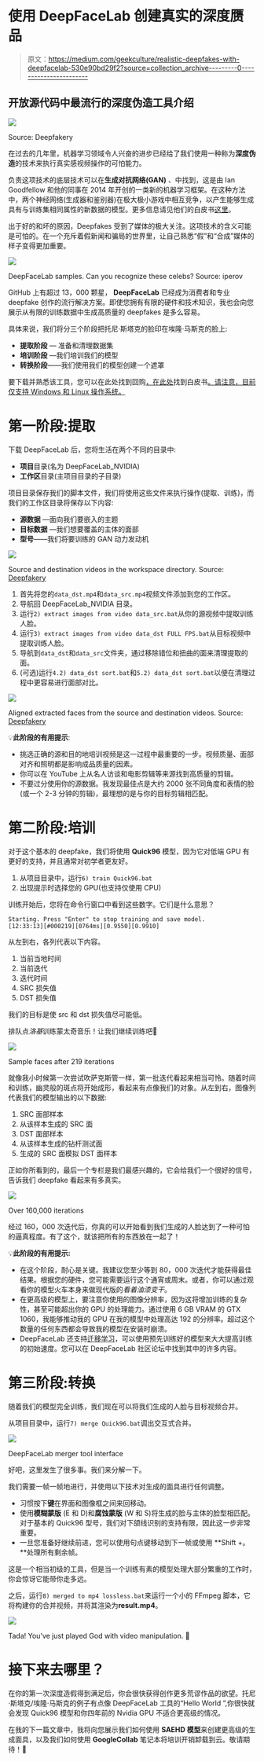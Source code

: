 # 使用 DeepFaceLab 创建真实的深度赝品

> 原文：<https://medium.com/geekculture/realistic-deepfakes-with-deepfacelab-530e90bd29f2?source=collection_archive---------0----------------------->

## 开放源代码中最流行的深度伪造工具介绍

![](img/66830d5bbd181ed14e745e4a566c6a9d.png)

Source: Deepfakery

在过去的几年里，机器学习领域令人兴奋的进步已经给了我们使用一种称为**深度伪造**的技术来执行真实感视频操作的可怕能力。

负责这项技术的底层技术可以在**生成对抗网络(GAN)** 、中找到，这是由 Ian Goodfellow 和他的同事在 2014 年开创的一类新的机器学习框架。在这种方法中，两个神经网络(生成器和鉴别器)在极大极小游戏中相互竞争，以产生能够生成具有与训练集相同属性的新数据的模型。更多信息请见他们的白皮书[这里](https://arxiv.org/abs/1406.2661)。

出于好的和坏的原因，Deepfakes 受到了媒体的极大关注。这项技术的含义可能是可怕的。在一个充斥着假新闻和骗局的世界里，让自己熟悉“假”和“合成”媒体的样子变得更加重要。

![](img/0ab3074b9615d61331783773dd2d93d8.png)

DeepFaceLab samples. Can you recognize these celebs? Source: iperov

GitHub 上有超过 13，000 颗星， **DeepFaceLab** 已经成为消费者和专业 deepfake 创作的流行解决方案。即使您拥有有限的硬件和技术知识，我也会向您展示从有限的训练数据中生成高质量的 deepfakes 是多么容易。

具体来说，我们将分三个阶段把托尼·斯塔克的脸印在埃隆·马斯克的脸上:

*   **提取阶段** *—* 准备和清理数据集
*   **培训阶段** —我们培训我们的模型
*   **转换阶段**——我们使用我们的模型创建一个遮罩

要下载并熟悉该工具，您可以在此处找到回购[，在此处](https://github.com/iperov/DeepFaceLab)找到白皮书[。请注意，目前仅支持 Windows 和 Linux 操作系统。](https://arxiv.org/abs/2005.05535)

# 第一阶段:提取

下载 DeepFaceLab 后，您将生活在两个不同的目录中:

*   **项目**目录(名为 DeepFaceLab_NVIDIA)
*   **工作区**目录(主项目目录的子目录)

项目目录保存我们的脚本文件，我们将使用这些文件来执行操作(提取、训练)，而我们的工作区目录将保存以下内容:

*   **源数据** —面向我们要嵌入的主题
*   **目标数据** —我们想要覆盖的主体的面部
*   **型号**——我们将要训练的 GAN 动力发动机

![](img/fe1eb6701488ea725cb39d888a8d44fc.png)

Source and destination videos in the workspace directory. Source: [Deepfakery](https://www.youtube.com/c/Deepfakery/about)

1.  首先将您的`data_dst.mp4`和`data_src.mp4`视频文件添加到您的工作区。
2.  导航回 DeepFaceLab_NVIDIA 目录。
3.  运行`2) extract images from video data_src.bat`从你的源视频中提取训练人脸。
4.  运行`3) extract images from video data_dst FULL FPS.bat`从目标视频中提取训练人脸。
5.  导航到`data_dst`和`data_src`文件夹，通过移除错位和扭曲的面来清理提取的面。
6.  (可选)运行`4.2) data_dst sort.bat`和`5.2) data_dst sort.bat`以便在清理过程中更容易进行面部对比。

![](img/f0a986da96b69b941b6e514bd2e036c6.png)

Aligned extracted faces from the source and destination videos. Source: [Deepfakery](https://www.youtube.com/c/Deepfakery/about)

💡**此阶段的有用提示**:

*   挑选正确的源和目的地培训视频是这一过程中最重要的一步。视频质量、面部对齐和照明都是影响成品质量的因素。
*   你可以在 YouTube 上从名人访谈和电影剪辑等来源找到高质量的剪辑。
*   不要过分使用你的源数据。我发现最佳点是大约 2000 张不同角度和表情的脸(或一个 2-3 分钟的剪辑)，最理想的是与你的目标剪辑相匹配。

# 第二阶段:培训

对于这个基本的 deepfake，我们将使用 **Quick96** 模型，因为它对低端 GPU 有更好的支持，并且通常对初学者更友好。

1.  从项目目录中，运行`6) train Quick96.bat`
2.  出现提示时选择您的 GPU(也支持仅使用 CPU)

训练开始后，您将在命令行窗口中看到这些数字。它们是什么意思？

```
Starting. Press "Enter" to stop training and save model.
[12:33:13][#000219][0764ms][0.9550][0.9910]
```

从左到右，各列代表以下内容。

1.  当前当地时间
2.  当前迭代
3.  迭代时间
4.  SRC 损失值
5.  DST 损失值

我们的目标是使 src 和 dst 损失值尽可能低。

排队点*洛基*训练蒙太奇音乐！让我们继续训练吧💪

![](img/496f7a8d9eb982d026b7a57350a4512a.png)

Sample faces after 219 iterations

就像我小时候第一次尝试吹萨克斯管一样，第一批迭代看起来相当可怜。随着时间和训练，幽灵般的斑点将开始成形，看起来有点像我们的对象。从左到右，图像列代表我们的模型输出的以下数据:

1.  SRC 面部样本
2.  从该样本生成的 SRC 面
3.  DST 面部样本
4.  从该样本生成的钻杆测试面
5.  生成的 SRC 面模拟 DST 面样本

正如你所看到的，最后一个专栏是我们最感兴趣的，它会给我们一个很好的信号，告诉我们 deepfake 看起来有多真实。

![](img/f33d6d7bb8a3abe9fa0c9cd993f5b2f6.png)

Over 160,000 iterations

经过 160，000 次迭代后，你真的可以开始看到我们生成的人脸达到了一种可怕的逼真程度。有了这个，就该把所有的东西放在一起了！

💡**此阶段的有用提示:**

*   在这个阶段，耐心是关键。我建议您至少等到 80，000 次迭代才能获得最佳结果。根据您的硬件，您可能需要运行这个通宵或周末。或者，你可以通过观看你的模型火车本身来做现代版的*看着油漆变干*。
*   在更高级的模型上，要注意你使用的图像分辨率，因为这将增加训练的复杂性，甚至可能超出你的 GPU 的处理能力。通过使用 6 GB VRAM 的 GTX 1060，我能够推动我的 GPU 在我的模型中处理高达 192 的分辨率。超过这个数量的任何东西都会导致我的模型在安装时崩溃。
*   DeepFaceLab 还支持[迁移学习](https://en.wikipedia.org/wiki/Transfer_learning)，可以使用预先训练好的模型来大大提高训练的初始速度。您可以在 DeepFaceLab 社区论坛中找到其中的许多内容。

# 第三阶段:转换

随着我们的模型完全训练，我们现在可以将我们生成的人脸与目标视频合并。

从项目目录中，运行`7) merge Quick96.bat`调出交互式合并。

![](img/ef30e62a7e91487882f480b44bb9946e.png)

DeepFaceLab merger tool interface

好吧，这里发生了很多事。我们来分解一下。

我们需要一帧一帧地进行，并使用以下技术对生成的面具进行任何调整。

*   习惯按下**键**在界面和图像框之间来回移动。
*   使用**模糊蒙版** (E 和 D)和**腐蚀蒙版** (W 和 S)将生成的脸与主体的脸型相匹配。对于基本的 Quick96 型号，我们对下颌线识别的支持有限，因此这一步非常重要。
*   一旦您准备好继续前进，您可以使用句点键移动到下一帧或使用 **Shift +。**处理所有剩余帧。

这是一个相当初级的工具，但是当一个训练有素的模型处理大部分繁重的工作时，你会惊讶它能带你走多远。

之后，运行`8) merged to mp4 lossless.bat`来运行一个小的 FFmpeg 脚本，它将构建你的合并视频，并将其渲染为**result.mp4**。

![](img/f30af5fc48da80783287f1b55a274ce2.png)

Tada! You’ve just played God with video manipulation. 🎉

# 接下来去哪里？

在你的第一次深度造假得到满足后，你会很快获得创作更多荒谬作品的欲望。托尼·斯塔克/埃隆·马斯克的例子有点像 DeepFaceLab 工具的“Hello World ”,你很快就会发现 Quick96 模型和你四年前的 Nvidia GPU 不适合更高级的情况。

在我的下一篇文章中，我将向您展示我们如何使用 **SAEHD 模型**来创建更高级的生成面具，以及我们如何使用 **GoogleCollab** 笔记本将培训开销卸载到云。敬请期待！🤖